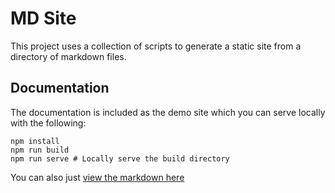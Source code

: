 # MD Site
This project uses a collection of scripts to generate a static site from a directory of markdown files.


## Documentation
The documentation is included as the demo site which you can serve locally with the following:
```shell
npm install
npm run build
npm run serve # Locally serve the build directory
```

You can also just [view the markdown here](content/index.md)
